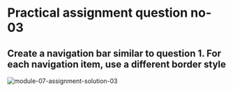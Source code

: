 # Practical assignment question no- 03

## Create a navigation bar similar to question 1. For each navigation item, use a different border style

![module-07-assignment-solution-03](https://drive.google.com/uc?export=view&id=1MztdqdZpuMcCjJg4_oiY4Iq1Zue4_5OW)
